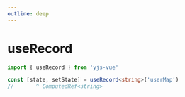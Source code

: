 ```yaml
---
outline: deep
---
```


# useRecord

```ts
import { useRecord } from 'yjs-vue'

const [state, setState] = useRecord<string>('userMap')
//       ^ ComputedRef<string>
```
